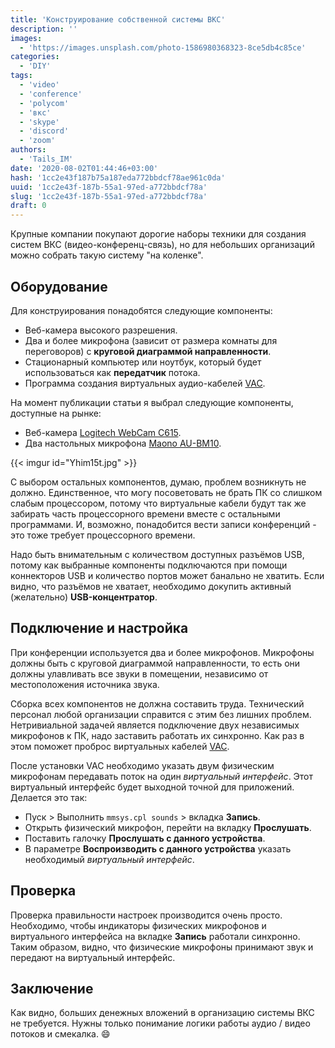 ```yaml
---
title: 'Конструирование собственной системы ВКС'
description: ''
images:
  - 'https://images.unsplash.com/photo-1586980368323-8ce5db4c85ce'
categories:
  - 'DIY'
tags:
  - 'video'
  - 'conference'
  - 'polycom'
  - 'вкс'
  - 'skype'
  - 'discord'
  - 'zoom'
authors:
  - 'Tails_IM'
date: '2020-08-02T01:44:46+03:00'
hash: '1cc2e43f187b75a187eda772bbdcf78ae961c0da'
uuid: '1cc2e43f-187b-55a1-97ed-a772bbdcf78a'
slug: '1cc2e43f-187b-55a1-97ed-a772bbdcf78a'
draft: 0
---
```


Крупные компании покупают дорогие наборы техники для создания систем ВКС (видео-конференц-связь), но для небольших организаций можно собрать такую систему "на коленке".

<!--more-->

## Оборудование

Для конструирования понадобятся следующие компоненты:

- Веб-камера высокого разрешения.
- Два и более микрофона (зависит от размера комнаты для переговоров) с **круговой диаграммой направленности**.
- Стационарный компьютер или ноутбук, который будет использоваться как **передатчик** потока.
- Программа создания виртуальных аудио-кабелей [VAC](https://vac.muzychenko.net/).

На момент публикации статьи я выбрал следующие компоненты, доступные на рынке:

- Веб-камера [Logitech WebCam C615](https://www.logitech.com/en-us/product/hd-webcam-c615).
- Два настольных микрофона [Maono AU-BM10](https://www.maono.com/products/usb-microphone-bm10/).

{{< imgur id="Yhim15t.jpg" >}}

С выбором остальных компонентов, думаю, проблем возникнуть не должно. Единственное, что могу посоветовать не брать ПК со слишком слабым процессором, потому что виртуальные кабели будут так же забирать часть процессорного времени вместе с остальными программами. И, возможно, понадобится вести записи конференций - это тоже требует процессорного времени.

Надо быть внимательным с количеством доступных разъёмов USB, потому как выбранные компоненты подключаются при помощи коннекторов USB и количество портов может банально не хватить. Если видно, что разъёмов не хватает, необходимо докупить активный (желательно) **USB-концентратор**.

## Подключение и настройка

При конференции используется два и более микрофонов. Микрофоны должны быть с круговой диаграммой направленности, то есть они должны улавливать все звуки в помещении, независимо от местоположения источника звука.

Сборка всех компонентов не должна составить труда. Технический персонал любой организации справится с этим без лишних проблем. Нетривиальной задачей является подключение двух независимых микрофонов к ПК, надо заставить работать их синхронно. Как раз в этом поможет проброс виртуальных кабелей [VAC](https://vac.muzychenko.net/).

После установки VAC необходимо указать двум физическим микрофонам передавать поток на один *виртуальный интерфейс*. Этот виртуальный интерфейс будет выходной точной для приложений. Делается это так:

- Пуск > Выполнить `mmsys.cpl sounds` > вкладка **Запись**.
- Открыть физический микрофон, перейти на вкладку **Прослушать**.
- Поставить галочку **Прослушать с данного устройства**.
- В параметре **Воспроизводить с данного устройства** указать необходимый *виртуальный интерфейс*.

## Проверка

Проверка правильности настроек производится очень просто. Необходимо, чтобы индикаторы физических микрофонов и виртуального интерфейса на вкладке **Запись** работали синхронно. Таким образом, видно, что физические микрофоны принимают звук и передают на виртуальный интерфейс.

## Заключение

Как видно, больших денежных вложений в организацию системы ВКС не требуется. Нужны только понимание логики работы аудио / видео потоков и смекалка. :smile: